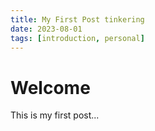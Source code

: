 ```yaml
---
title: My First Post tinkering
date: 2023-08-01
tags: [introduction, personal]
---
```


# Welcome

This is my first post...
